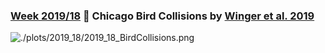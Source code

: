 ### [Week 2019/18](https://github.com/Z3tt/TidyTuesday/blob/master/R/2019_18_BirdCollisions.Rmd) 🐥 Chicago Bird Collisions by [Winger et al. 2019](https://doi.org/10.1098/rspb.2019.0364)
![./plots/2019_18/2019_18_BirdCollisions.png](https://raw.githubusercontent.com/Z3tt/TidyTuesday/master/plots/2019_18/2019_18_BirdCollisions.png)
